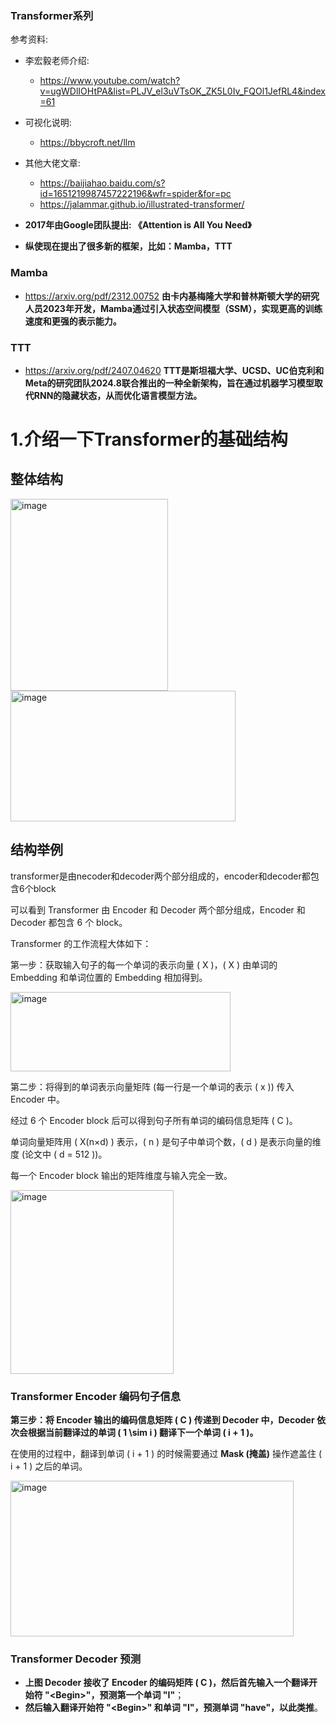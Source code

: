 ### Transformer系列
参考资料:
- 李宏毅老师介绍:
  - https://www.youtube.com/watch?v=ugWDlIOHtPA&list=PLJV_el3uVTsOK_ZK5L0Iv_FQOl1JefRL4&index=61
- 可视化说明:
  - https://bbycroft.net/llm
- 其他大佬文章:
  - https://baijiahao.baidu.com/s?id=1651219987457222196&wfr=spider&for=pc
  - https://jalammar.github.io/illustrated-transformer/

- **2017年由Google团队提出: 《Attention is All You Need》**
- **纵使现在提出了很多新的框架，比如：Mamba，TTT**

### Mamba
- https://arxiv.org/pdf/2312.00752
**由卡内基梅隆大学和普林斯顿大学的研究人员2023年开发，Mamba通过引入状态空间模型（SSM），实现更高的训练速度和更强的表示能力。**

### TTT
- https://arxiv.org/pdf/2407.04620
**TTT是斯坦福大学、UCSD、UC伯克利和Meta的研究团队2024.8联合推出的一种全新架构，旨在通过机器学习模型取代RNN的隐藏状态，从而优化语言模型方法。**

# 1.介绍一下Transformer的基础结构

## 整体结构

<img width="252" height="307" alt="image" src="https://github.com/user-attachments/assets/0e5dd9b1-2682-4b6e-937f-5bba5cc5b2b1" />


<img width="360" height="209" alt="image" src="https://github.com/user-attachments/assets/cae78b06-43ad-4c2a-9dd2-c66113856618" />


## 结构举例

transformer是由necoder和decoder两个部分组成的，encoder和decoder都包含6个block

可以看到 Transformer 由 Encoder 和 Decoder 两个部分组成，Encoder 和 Decoder 都包含 6 个 block。

Transformer 的工作流程大体如下：

第一步：获取输入句子的每一个单词的表示向量 \( X \)，\( X \) 由单词的 Embedding 和单词位置的 Embedding 相加得到。

<img width="352" height="127" alt="image" src="https://github.com/user-attachments/assets/83904427-77b0-43b6-a323-1d9fde286585" />


第二步：将得到的单词表示向量矩阵 (每一行是一个单词的表示 \( x \)) 传入 Encoder 中。

经过 6 个 Encoder block 后可以得到句子所有单词的编码信息矩阵 \( C \)。

单词向量矩阵用 \( X(n×d) \) 表示，\( n \) 是句子中单词个数，\( d \) 是表示向量的维度 (论文中 \( d = 512 \))。

每一个 Encoder block 输出的矩阵维度与输入完全一致。


<img width="261" height="294" alt="image" src="https://github.com/user-attachments/assets/77704ac4-5f4b-482e-a5f8-d2bf46c2d116" />

### Transformer Encoder 编码句子信息
**第三步：将 Encoder 输出的编码信息矩阵 \( C \) 传递到 Decoder 中，Decoder 依次会根据当前翻译过的单词 \( 1 \sim i \) 翻译下一个单词 \( i + 1 \)。**

在使用的过程中，翻译到单词 \( i + 1 \) 的时候需要通过 **Mask (掩盖)** 操作遮盖住 \( i + 1 \) 之后的单词。

<img width="453" height="249" alt="image" src="https://github.com/user-attachments/assets/f45344b3-8207-43fc-bbc0-18281eddca09" />


### Transformer Decoder 预测
- **上图 Decoder 接收了 Encoder 的编码矩阵 \( C \)，然后首先输入一个翻译开始符 "\<Begin\>"，预测第一个单词 "I"**；
- **然后输入翻译开始符 "\<Begin\>" 和单词 "I"，预测单词 "have"，以此类推**。









